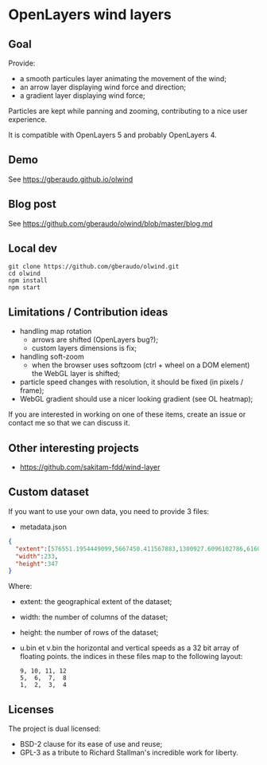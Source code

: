 # OpenLayers wind layers

## Goal

Provide:
- a smooth particules layer animating the movement of the wind;
- an arrow layer displaying wind force and direction;
- a gradient layer displaying wind force;

Particles are kept while panning and zooming, contributing to a nice user experience.

It is compatible with OpenLayers 5 and probably OpenLayers 4.


## Demo
See https://gberaudo.github.io/olwind


## Blog post
See https://github.com/gberaudo/olwind/blob/master/blog.md


## Local dev
```
git clone https://github.com/gberaudo/olwind.git
cd olwind
npm install
npm start
```

## Limitations / Contribution ideas


- handling map rotation
  - arrows are shifted (OpenLayers bug?);
  - custom layers dimensions is fix;
- handling soft-zoom
  - when the browser uses softzoom (ctrl + wheel on a DOM element) the WebGL layer is shifted;
- particle speed changes with resolution, it should be fixed (in pixels / frame);
- WebGL gradient should use a nicer looking gradient (see OL heatmap);

If you are interested in working on one of these items, create an issue or contact me so that we can discuss it.


## Other interesting projects

- https://github.com/sakitam-fdd/wind-layer


## Custom dataset

If you want to use your own data, you need to provide 3 files:

- metadata.json
```json
{
  "extent":[576551.1954449099,5667450.411567883,1300927.6096102786,6160637.315193227],
  "width":233,
  "height":347
}
```

Where:
  - extent: the geographical extent of the dataset;
  - width: the number of columns of the dataset;
  - height: the number of rows of the dataset;

- u.bin et v.bin
  the horizontal and vertical speeds as a 32 bit array of floating points.
  the indices in these files map to the following layout:
  ```
  9, 10, 11, 12
  5,  6,  7,  8
  1,  2,  3,  4
  ```

## Licenses

The project is dual licensed:
- BSD-2 clause for its ease of use and reuse;
- GPL-3 as a tribute to Richard Stallman's incredible work for liberty.
